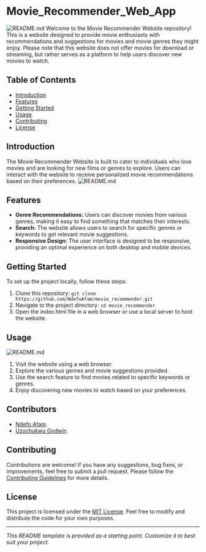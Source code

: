 # Movie_Recommender_Web_App

![README.md](https://github.com/NdefoAfam/movie_recommender/blob/main/Pre-Portfolio-master/images/medium-shot-woman-holding-remote.jpg)
Welcome to the Movie Recommender Website repository! This is a website designed to provide movie enthusiasts with recommendations and suggestions for movies and movie genres they might enjoy. Please note that this website does not offer movies for download or streaming, but rather serves as a platform to help users discover new movies to watch.

## Table of Contents

- [Introduction](#introduction)
- [Features](#features)
- [Getting Started](#getting-started)
- [Usage](#usage)
- [Contributing](#contributing)
- [License](#license)

## Introduction

The Movie Recommender Website is built to cater to individuals who love movies and are looking for new films or genres to explore. Users can interact with the website to receive personalized movie recommendations based on their preferences.
![README.md](https://github.com/NdefoAfam/movie_recommender/blob/main/Pre-Portfolio-master/images/artist-young-man-mad-beard.jpg)


## Features

- **Genre Recommendations:** Users can discover movies from various genres, making it easy to find something that matches their interests.
- **Search:** The website allows users to search for specific genres or keywords to get relevant movie suggestions.
- **Responsive Design:** The user interface is designed to be responsive, providing an optimal experience on both desktop and mobile devices.

## Getting Started

To set up the project locally, follow these steps:

1. Clone this repository: `git clone https://github.com/NdefoAfam/movie_recommender.git`
2. Navigate to the project directory: `cd movie_recommender`
3. Open the index.html file in a web browser or use a local server to host the website.

## Usage

![README.md](https://github.com/NdefoAfam/movie_recommender/blob/main/Pre-Portfolio-master/images/african-american-woman-holding-clapper-icon.jpg)
1. Visit the website using a web browser.
2. Explore the various genres and movie suggestions provided.
3. Use the search feature to find movies related to specific keywords or genres.
4. Enjoy discovering new movies to watch based on your preferences.

## Contributors

- [Ndefo Afam](https://github.com/NdefoAfam).
- [Uzochukwu Godwin](https://github.com/UzochukwuGodwin).

## Contributing

Contributions are welcome! If you have any suggestions, bug fixes, or improvements, feel free to submit a pull request. Please follow the [Contributing Guidelines](CONTRIBUTING.md) for more details.

## License

This project is licensed under the [MIT License](LICENSE). Feel free to modify and distribute the code for your own purposes.

---

_This README template is provided as a starting point. Customize it to best suit your project._
